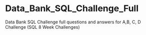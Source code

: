 # Data_Bank_SQL_Challenge_Full
Data Bank SQL Challenge full questions and answers for A,B, C, D Challenge (SQL 8 Week Challenges)
